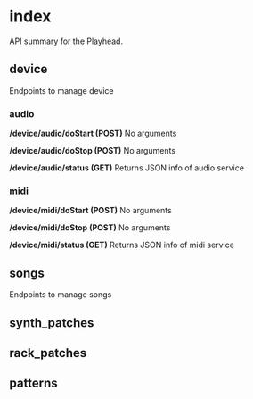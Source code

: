 # index
API summary for the Playhead.


## device
Endpoints to manage device

### audio
**/device/audio/doStart (POST)**
No arguments

**/device/audio/doStop (POST)**
No arguments

**/device/audio/status (GET)**
Returns JSON info of audio service

### midi
**/device/midi/doStart (POST)**
No arguments

**/device/midi/doStop (POST)**
No arguments

**/device/midi/status (GET)**
Returns JSON info of midi service


## songs
Endpoints to manage songs

## synth_patches

## rack_patches

## patterns



